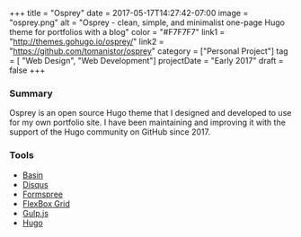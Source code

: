 +++
title = "Osprey"
date = 2017-05-17T14:27:42-07:00
image = "osprey.png"
alt = "Osprey - clean, simple, and minimalist one-page Hugo theme for portfolios with a blog"
color = "#F7F7F7"
link1 = "http://themes.gohugo.io/osprey/"
link2 = "https://github.com/tomanistor/osprey"
category = ["Personal Project"]
tag = [ "Web Design", "Web Development"]
projectDate = "Early 2017"
draft = false
+++

### Summary
Osprey is an open source Hugo theme that I designed and developed to use for my own portfolio site. I have been maintaining and improving it with the support of the Hugo community on GitHub since 2017.

### Tools
- [Basin](https://usebasin.com/)
- [Disqus](https://disqus.com)
- [Formspree](https://formspree.io)
- [FlexBox Grid](https://github.com/kristoferjoseph/flexboxgrid)
- [Gulp.js](https://github.com/gulpjs/gulp)
- [Hugo](https://github.com/spf13/hugo)
